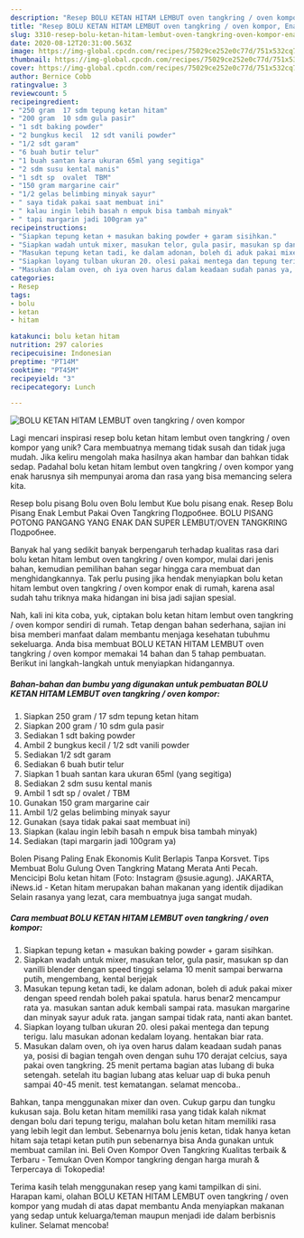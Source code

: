 ```yaml
---
description: "Resep BOLU KETAN HITAM LEMBUT oven tangkring / oven kompor, Enak"
title: "Resep BOLU KETAN HITAM LEMBUT oven tangkring / oven kompor, Enak"
slug: 3310-resep-bolu-ketan-hitam-lembut-oven-tangkring-oven-kompor-enak
date: 2020-08-12T20:31:00.563Z
image: https://img-global.cpcdn.com/recipes/75029ce252e0c77d/751x532cq70/bolu-ketan-hitam-lembut-oven-tangkring-oven-kompor-foto-resep-utama.jpg
thumbnail: https://img-global.cpcdn.com/recipes/75029ce252e0c77d/751x532cq70/bolu-ketan-hitam-lembut-oven-tangkring-oven-kompor-foto-resep-utama.jpg
cover: https://img-global.cpcdn.com/recipes/75029ce252e0c77d/751x532cq70/bolu-ketan-hitam-lembut-oven-tangkring-oven-kompor-foto-resep-utama.jpg
author: Bernice Cobb
ratingvalue: 3
reviewcount: 5
recipeingredient:
- "250 gram  17 sdm tepung ketan hitam"
- "200 gram  10 sdm gula pasir"
- "1 sdt baking powder"
- "2 bungkus kecil  12 sdt vanili powder"
- "1/2 sdt garam"
- "6 buah butir telur"
- "1 buah santan kara ukuran 65ml yang segitiga"
- "2 sdm susu kental manis"
- "1 sdt sp  ovalet  TBM"
- "150 gram margarine cair"
- "1/2 gelas belimbing minyak sayur"
- " saya tidak pakai saat membuat ini"
- " kalau ingin lebih basah n empuk bisa tambah minyak"
- " tapi margarin jadi 100gram ya"
recipeinstructions:
- "Siapkan tepung ketan + masukan baking powder + garam sisihkan."
- "Siapkan wadah untuk mixer, masukan telor, gula pasir, masukan sp dan vanilli blender dengan speed tinggi selama 10 menit sampai berwarna putih, mengembang, kental berjejak"
- "Masukan tepung ketan tadi, ke dalam adonan, boleh di aduk pakai mixer dengan speed rendah boleh pakai spatula. harus benar2 mencampur rata ya. masukan santan aduk kembali sampai rata. masukan margarine dan minyak sayur aduk rata. jangan sampai tidak rata, nanti akan bantet."
- "Siapkan loyang tulban ukuran 20. olesi pakai mentega dan tepung terigu. lalu masukan adonan kedalam loyang. hentakan biar rata."
- "Masukan dalam oven, oh iya oven harus dalam keadaan sudah panas ya, posisi di bagian tengah oven dengan suhu 170 derajat celcius, saya pakai oven tangkring. 25 menit pertama bagian atas lubang di buka setengah. setelah itu bagian lubang atas keluar uap di buka penuh sampai 40-45 menit. test kematangan. selamat mencoba.."
categories:
- Resep
tags:
- bolu
- ketan
- hitam

katakunci: bolu ketan hitam 
nutrition: 297 calories
recipecuisine: Indonesian
preptime: "PT14M"
cooktime: "PT45M"
recipeyield: "3"
recipecategory: Lunch

---
```



![BOLU KETAN HITAM LEMBUT oven tangkring / oven kompor](https://img-global.cpcdn.com/recipes/75029ce252e0c77d/751x532cq70/bolu-ketan-hitam-lembut-oven-tangkring-oven-kompor-foto-resep-utama.jpg)

Lagi mencari inspirasi resep bolu ketan hitam lembut oven tangkring / oven kompor yang unik? Cara membuatnya memang tidak susah dan tidak juga mudah. Jika keliru mengolah maka hasilnya akan hambar dan bahkan tidak sedap. Padahal bolu ketan hitam lembut oven tangkring / oven kompor yang enak harusnya sih mempunyai aroma dan rasa yang bisa memancing selera kita.

Resep bolu pisang Bolu oven Bolu lembut Kue bolu pisang enak. Resep Bolu Pisang Enak Lembut Pakai Oven Tangkring Подробнее. BOLU PISANG POTONG PANGANG YANG ENAK DAN SUPER LEMBUT/OVEN TANGKRING Подробнее.

Banyak hal yang sedikit banyak berpengaruh terhadap kualitas rasa dari bolu ketan hitam lembut oven tangkring / oven kompor, mulai dari jenis bahan, kemudian pemilihan bahan segar hingga cara membuat dan menghidangkannya. Tak perlu pusing jika hendak menyiapkan bolu ketan hitam lembut oven tangkring / oven kompor enak di rumah, karena asal sudah tahu triknya maka hidangan ini bisa jadi sajian spesial.


Nah, kali ini kita coba, yuk, ciptakan bolu ketan hitam lembut oven tangkring / oven kompor sendiri di rumah. Tetap dengan bahan sederhana, sajian ini bisa memberi manfaat dalam membantu menjaga kesehatan tubuhmu sekeluarga. Anda bisa membuat BOLU KETAN HITAM LEMBUT oven tangkring / oven kompor memakai 14 bahan dan 5 tahap pembuatan. Berikut ini langkah-langkah untuk menyiapkan hidangannya.

<!--inarticleads1-->

##### Bahan-bahan dan bumbu yang digunakan untuk pembuatan BOLU KETAN HITAM LEMBUT oven tangkring / oven kompor:

1. Siapkan 250 gram / 17 sdm tepung ketan hitam
1. Siapkan 200 gram / 10 sdm gula pasir
1. Sediakan 1 sdt baking powder
1. Ambil 2 bungkus kecil / 1/2 sdt vanili powder
1. Sediakan 1/2 sdt garam
1. Sediakan 6 buah butir telur
1. Siapkan 1 buah santan kara ukuran 65ml (yang segitiga)
1. Sediakan 2 sdm susu kental manis
1. Ambil 1 sdt sp / ovalet / TBM
1. Gunakan 150 gram margarine cair
1. Ambil 1/2 gelas belimbing minyak sayur
1. Gunakan  (saya tidak pakai saat membuat ini)
1. Siapkan  (kalau ingin lebih basah n empuk bisa tambah minyak)
1. Sediakan  (tapi margarin jadi 100gram ya)


Bolen Pisang Paling Enak Ekonomis Kulit Berlapis Tanpa Korsvet. Tips Membuat Bolu Gulung Oven Tangkring Matang Merata Anti Pecah. Mencicipi Bolu ketan hitam (Foto: Instagram @susie.agung). JAKARTA, iNews.id - Ketan hitam merupakan bahan makanan yang identik dijadikan Selain rasanya yang lezat, cara membuatnya juga sangat mudah. 

<!--inarticleads2-->

##### Cara membuat BOLU KETAN HITAM LEMBUT oven tangkring / oven kompor:

1. Siapkan tepung ketan + masukan baking powder + garam sisihkan.
1. Siapkan wadah untuk mixer, masukan telor, gula pasir, masukan sp dan vanilli blender dengan speed tinggi selama 10 menit sampai berwarna putih, mengembang, kental berjejak
1. Masukan tepung ketan tadi, ke dalam adonan, boleh di aduk pakai mixer dengan speed rendah boleh pakai spatula. harus benar2 mencampur rata ya. masukan santan aduk kembali sampai rata. masukan margarine dan minyak sayur aduk rata. jangan sampai tidak rata, nanti akan bantet.
1. Siapkan loyang tulban ukuran 20. olesi pakai mentega dan tepung terigu. lalu masukan adonan kedalam loyang. hentakan biar rata.
1. Masukan dalam oven, oh iya oven harus dalam keadaan sudah panas ya, posisi di bagian tengah oven dengan suhu 170 derajat celcius, saya pakai oven tangkring. 25 menit pertama bagian atas lubang di buka setengah. setelah itu bagian lubang atas keluar uap di buka penuh sampai 40-45 menit. test kematangan. selamat mencoba..


Bahkan, tanpa menggunakan mixer dan oven. Cukup garpu dan tungku kukusan saja. Bolu ketan hitam memiliki rasa yang tidak kalah nikmat dengan bolu dari tepung terigu, malahan bolu ketan hitam memiliki rasa yang lebih legit dan lembut. Sebenarnya bolu jenis ketan, tidak hanya ketan hitam saja tetapi ketan putih pun sebenarnya bisa Anda gunakan untuk membuat camilan ini. Beli Oven Kompor Oven Tangkring Kualitas terbaik &amp; Terbaru - Temukan Oven Kompor tangkring dengan harga murah &amp; Terpercaya di Tokopedia! 

Terima kasih telah menggunakan resep yang kami tampilkan di sini. Harapan kami, olahan BOLU KETAN HITAM LEMBUT oven tangkring / oven kompor yang mudah di atas dapat membantu Anda menyiapkan makanan yang sedap untuk keluarga/teman maupun menjadi ide dalam berbisnis kuliner. Selamat mencoba!
